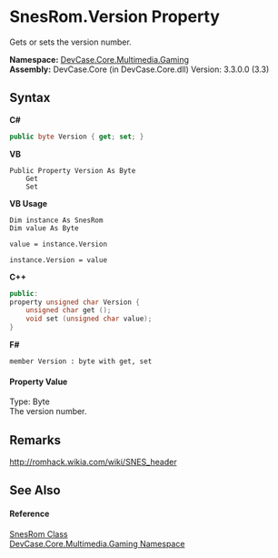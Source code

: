 # SnesRom.Version Property 
 

Gets or sets the version number.

**Namespace:**&nbsp;<a href="N_DevCase_Core_Multimedia_Gaming">DevCase.Core.Multimedia.Gaming</a><br />**Assembly:**&nbsp;DevCase.Core (in DevCase.Core.dll) Version: 3.3.0.0 (3.3)

## Syntax

**C#**<br />
``` C#
public byte Version { get; set; }
```

**VB**<br />
``` VB
Public Property Version As Byte
	Get
	Set
```

**VB Usage**<br />
``` VB Usage
Dim instance As SnesRom
Dim value As Byte

value = instance.Version

instance.Version = value
```

**C++**<br />
``` C++
public:
property unsigned char Version {
	unsigned char get ();
	void set (unsigned char value);
}
```

**F#**<br />
``` F#
member Version : byte with get, set

```


#### Property Value
Type: Byte<br />The version number.

## Remarks
<a href="http://romhack.wikia.com/wiki/SNES_header" target="_blank">http://romhack.wikia.com/wiki/SNES_header</a>

## See Also


#### Reference
<a href="T_DevCase_Core_Multimedia_Gaming_SnesRom">SnesRom Class</a><br /><a href="N_DevCase_Core_Multimedia_Gaming">DevCase.Core.Multimedia.Gaming Namespace</a><br />